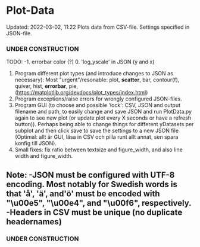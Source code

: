 # Plot-Data
Updated: 2022-03-02, 11:22
Plots data from CSV-file.
Settings specified in JSON-file.
### UNDER CONSTRUCTION ###

TODO:
-1. errorbar color (?)
0. 'log_yscale' in JSON (y and x) 
1. Program different plot types (and introduce changes to JSON as necessary):
    Most "urgent"/resonable:  plot, **scatter**, bar, contour(f), quiver, hist, **errorbar**, pie, (https://matplotlib.org/devdocs/plot_types/index.html) 
2. Program exceptions/raise errors for wrongly configured JSON-files.
3. Program GUI (to choose and possible 'lock': CSV, JSON and output filename and path, to easily change and save JSON and run PlotData.py again to see new plot (or update plot every X seconds or have a refresh button)). Perhaps being able to change things for different yDatasets per subplot and then click save to save the settings to a new JSON file (Optimal: allt är GUI, läsa in CSV och pilla runt allt annat, sen spara konfig till JSON).
4. Small fixes: fix ratio between textsize and figure_width, and also line width and figure_width.


Note:
-JSON must be configured with UTF-8 encoding. Most notably for Swedish words is that 'å', 'ä', and'ö' must be encoded with "\u00e5", "\u00e4", and "\u00f6", respectively.
 -Headers in CSV must be unique (no duplicate headernames)
 -
### UNDER CONSTRUCTION ###
